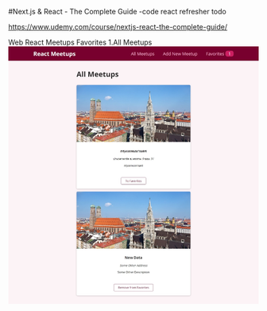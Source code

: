 #Next.js & React - The Complete Guide
-code react refresher todo

https://www.udemy.com/course/nextjs-react-the-complete-guide/

Web React Meetups Favorites
1.All Meetups
![All Meetups](public/images/all_meetups_localhost.jpeg)
